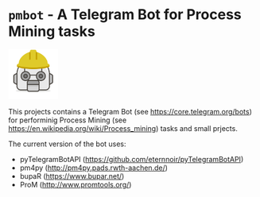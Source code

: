 # `pmbot` - A Telegram Bot for Process Mining tasks

<img src="https://github.com/delas/pmbot/raw/master/resources/icon.png" alt="drawing" width="100"/>

This projects contains a Telegram Bot (see https://core.telegram.org/bots) for performinig Process Mining (see https://en.wikipedia.org/wiki/Process_mining) tasks and small prjects.

The current version of the bot uses:
* pyTelegramBotAPI (https://github.com/eternnoir/pyTelegramBotAPI)
* pm4py (http://pm4py.pads.rwth-aachen.de/)
* bupaR (https://www.bupar.net/)
* ProM (http://www.promtools.org/)
